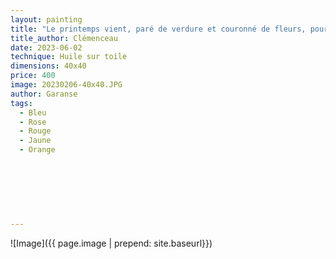 ```yaml
---
layout: painting
title: "Le printemps vient, paré de verdure et couronné de fleurs, pour le grand rite de l’amour."    
title_author: Clémenceau  
date: 2023-06-02
technique: Huile sur toile
dimensions: 40x40
price: 400
image: 20230206-40x40.JPG
author: Garanse
tags:
  - Bleu
  - Rose
  - Rouge
  - Jaune
  - Orange
  
  
  
 
  
  
  
---
```

![Image]({{ page.image | prepend: site.baseurl}})

